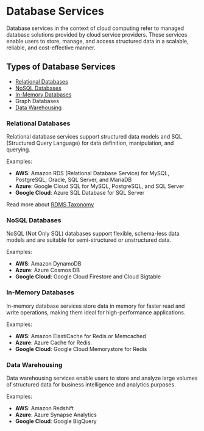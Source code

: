 # Database Services

Database services in the context of cloud computing refer to managed database solutions provided by cloud service providers. These services enable users to store, manage, and access structured data in a scalable, reliable, and cost-effective manner.

## Types of Database Services

- [Relational Databases](#relational-databases)
- [NoSQL Databases](#nosql-databases)
- [In-Memory Databases](#in-memory-databases)
- Graph Databases <!-- TODO -->
- [Data Warehousing](#data-warehousing)

### Relational Databases

Relational database services support structured data models and SQL (Structured Query Language) for data definition, manipulation, and querying.

Examples:

- **AWS**: Amazon RDS (Relational Database Service) for MySQL, PostgreSQL, Oracle, SQL Server, and MariaDB
- **Azure**: Google Cloud SQL for MySQL, PostgreSQL, and SQL Server
- **Google Cloud**: Azure SQL Database for SQL Server

Read more about [RDMS Taxonomy](database/relational/taxonomy.md)

### NoSQL Databases

NoSQL (Not Only SQL) databases support flexible, schema-less data models and are suitable for semi-structured or unstructured data.

Examples:

- **AWS**: Amazon DynamoDB
- **Azure**: Azure Cosmos DB
- **Google Cloud**: Google Cloud Firestore and Cloud Bigtable

### In-Memory Databases

In-memory database services store data in memory for faster read and write operations, making them ideal for high-performance applications.

Examples:

- **AWS**: Amazon ElastiCache for Redis or Memcached
- **Azure**: Azure Cache for Redis.
- **Google Cloud**: Google Cloud Memorystore for Redis

### Data Warehousing

Data warehousing services enable users to store and analyze large volumes of structured data for business intelligence and analytics purposes.

Examples:

- **AWS**: Amazon Redshift
- **Azure**: Azure Synapse Analytics
- **Google Cloud**: Google BigQuery
